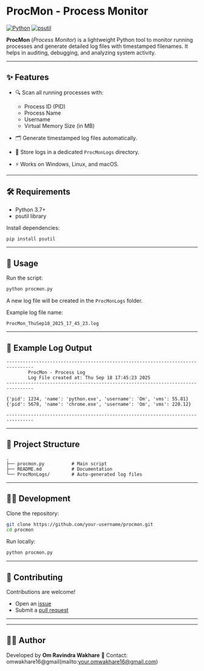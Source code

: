 # ProcMon - Process Monitor

[![Python](https://img.shields.io/badge/Python-3.7%2B-blue.svg)](https://www.python.org/)
[![psutil](https://img.shields.io/badge/dependency-psutil-green.svg)](https://pypi.org/project/psutil/)

**ProcMon** (*Process Monitor*) is a lightweight Python tool to monitor running processes and generate detailed log files with timestamped filenames. It helps in auditing, debugging, and analyzing system activity.

---

## ✨ Features

* 🔍 Scan all running processes with:

  * Process ID (PID)
  * Process Name
  * Username
  * Virtual Memory Size (in MB)
* 🗂️ Generate timestamped log files automatically.
* 📁 Store logs in a dedicated `ProcMonLogs` directory.
* ⚡ Works on Windows, Linux, and macOS.

---

## 🛠️ Requirements

* Python 3.7+
* psutil library

Install dependencies:

```bash
pip install psutil
```

---

## 🚀 Usage

Run the script:

```bash
python procmon.py
```

A new log file will be created in the `ProcMonLogs` folder.

Example log file name:

```
ProcMon_ThuSep18_2025_17_45_23.log
```

---

## 📄 Example Log Output

```
--------------------------------------------------------------------------------
        ProcMon - Process Log
        Log File created at: Thu Sep 18 17:45:23 2025
--------------------------------------------------------------------------------

{'pid': 1234, 'name': 'python.exe', 'username': 'Om', 'vms': 55.81}
{'pid': 5678, 'name': 'chrome.exe', 'username': 'Om', 'vms': 220.12}

--------------------------------------------------------------------------------
```

---

## 📂 Project Structure

```
.
├── procmon.py          # Main script
├── README.md           # Documentation
└── ProcMonLogs/        # Auto-generated log files
```

---

## 🧑‍💻 Development

Clone the repository:

```bash
git clone https://github.com/your-username/procmon.git
cd procmon
```

Run locally:

```bash
python procmon.py
```

---

## 🤝 Contributing

Contributions are welcome!

* Open an [issue](https://github.com/your-username/procmon/issues)
* Submit a [pull request](https://github.com/your-username/procmon/pulls)

---


---

## 👨‍💻 Author

Developed by **Om Ravindra Wakhare**
📧 Contact: omwakhare16@gmail(mailto:your.omwakhare16@gmail.com)
